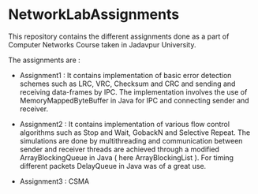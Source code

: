 # NetworkLabAssignments


This repository contains the different assignments done as a part of Computer Networks Course taken in Jadavpur University.

The assignments are :

* Assignment1 : It contains implementation of basic error detection schemes such as LRC, VRC, Checksum and CRC and sending and receiving data-frames by IPC. 
The implementation involves the use of MemoryMappedByteBuffer in Java for IPC and connecting sender and receiver.

* Assignment2 : It contains implementation of various flow control algorithms such as Stop and Wait, GobackN and Selective Repeat. The simulations are done by multithreading
and communication between sender and receiver threads are achieved through a modified ArrayBlockingQueue in Java ( here ArrayBlockingList ). For timing different packets
DelayQueue in Java was of a great use.

* Assignment3 : CSMA
